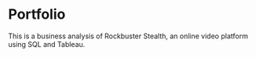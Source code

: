 # Portfolio
This is a business analysis of Rockbuster Stealth, an online video platform using SQL and Tableau.
